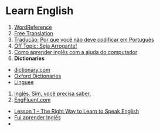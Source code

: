 # Learn English

1. [WordReference](http://www.wordreference.com/)
1. [Free Translation](http://www.freetranslation.com/)
1. [Tradução: Por que você não deve codificar em Português](http://www.akitaonrails.com/2008/7/31/tradu-o-por-que-voc-n-o-deve-codificar-em-portugu-s#.U1bweuZdX5Ytr)
1. [Off Topic: Seja Arrogante!](http://www.akitaonrails.com/2007/4/14/off-topic-seja-arrogante#.U1b3j3Wx0Tc)
1. [Como aprender inglês com a ajuda do computador](http://www.tecmundo.com.br/dicionario/11118-como-aprender-ingles-com-a-ajuda-do-computador.htm)
1. **Dictionaries**
  * [dictionary.com](http://dictionary.reference.com/)
  * [Oxford Dictionaries](http://www.oxforddictionaries.com/)
  * [Linguee](http://www.linguee.com.br/)
1. [Inglês. Sim, você precisa saber.](http://viniciusdacal.com/ingles/2015/01/22/ingles-sim-voce-precisa-aprender.html)
1. [EngFluent.com](http://engfluent.com/)
  * [Lesson 1 – The Right Way to Learn to Speak English](http://engfluent.com/lesson-1-the-right-way/)
  * [Fui aprender Inglês](http://igorapa.com/fui-aprender-ingles.html)
  * []()